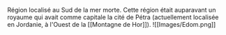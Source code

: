 Région localisé au Sud de la mer morte. Cette région était auparavant un royaume qui avait comme capitale la cité de Pétra (actuellement localisée en Jordanie, à l'Ouest de la [[Montagne de Hor]]).
![[Images/Edom.png]]